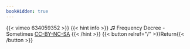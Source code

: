 ```yaml
---
bookHidden: true
---
```


{{< vimeo 634059352 >}}
{{< hint info >}}
♫ Frequency Decree - Sometimes [CC-BY-NC-SA](https://freemusicarchive.org/music/Frequency_Decree/Dubbed/Sometimes_1733)
{{< /hint >}}
{{< button relref="/" >}}Return{{< /button >}}
